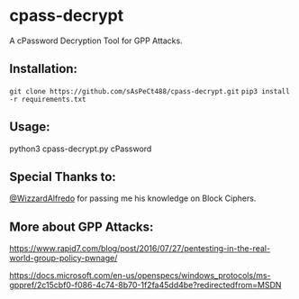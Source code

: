# cpass-decrypt
A cPassword Decryption Tool for GPP Attacks.

## Installation:
`git clone https://github.com/sAsPeCt488/cpass-decrypt.git`
`pip3 install -r requirements.txt`

## Usage:
python3 cpass-decrypt.py cPassword
  
## Special Thanks to:
[@WizzardAlfredo](https://github.com/WizardAlfredo) for passing me his knowledge on Block Ciphers.


## More about GPP Attacks:
https://www.rapid7.com/blog/post/2016/07/27/pentesting-in-the-real-world-group-policy-pwnage/

https://docs.microsoft.com/en-us/openspecs/windows_protocols/ms-gppref/2c15cbf0-f086-4c74-8b70-1f2fa45dd4be?redirectedfrom=MSDN
